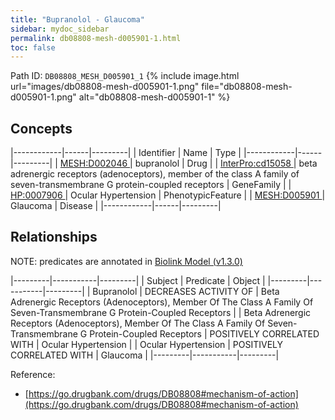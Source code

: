 ```yaml
---
title: "Bupranolol - Glaucoma"
sidebar: mydoc_sidebar
permalink: db08808-mesh-d005901-1.html
toc: false 
---
```



Path ID: `DB08808_MESH_D005901_1`
{% include image.html url="images/db08808-mesh-d005901-1.png" file="db08808-mesh-d005901-1.png" alt="db08808-mesh-d005901-1" %}

## Concepts

|------------|------|---------|
| Identifier | Name | Type    |
|------------|------|---------|
| <a href="https://identifiers.org/MESH:D002046">MESH:D002046 </a> | bupranolol | Drug |
| <a href="https://identifiers.org/InterPro:cd15058">InterPro:cd15058 </a> | beta adrenergic receptors (adenoceptors), member of the class A family of seven-transmembrane G protein-coupled receptors | GeneFamily |
| <a href="https://identifiers.org/HP:0007906">HP:0007906 </a> | Ocular Hypertension | PhenotypicFeature |
| <a href="https://identifiers.org/MESH:D005901">MESH:D005901 </a> | Glaucoma | Disease |
|------------|------|---------|

## Relationships


NOTE: predicates are annotated in <a href="https://github.com/biolink/biolink-model/releases/tag/v1.3.0">Biolink Model (v1.3.0)</a>

|---------|-----------|---------|
| Subject | Predicate | Object  |
|---------|-----------|---------|
| Bupranolol | DECREASES ACTIVITY OF | Beta Adrenergic Receptors (Adenoceptors), Member Of The Class A Family Of Seven-Transmembrane G Protein-Coupled Receptors |
| Beta Adrenergic Receptors (Adenoceptors), Member Of The Class A Family Of Seven-Transmembrane G Protein-Coupled Receptors | POSITIVELY CORRELATED WITH | Ocular Hypertension |
| Ocular Hypertension | POSITIVELY CORRELATED WITH | Glaucoma |
|---------|-----------|---------|

Reference: 
  - [https://go.drugbank.com/drugs/DB08808#mechanism-of-action](https://go.drugbank.com/drugs/DB08808#mechanism-of-action)
